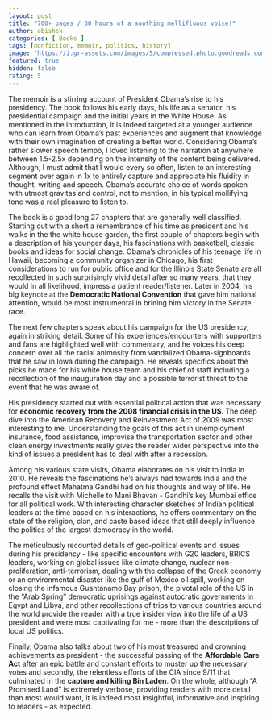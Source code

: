 ```yaml
---
layout: post
title: "700+ pages / 30 hours of a soothing mellifluous voice!"
author: abishek
categories: [ Books ]
tags: [nonfiction, memoir, politics, history]
image: "https://i.gr-assets.com/images/S/compressed.photo.goodreads.com/books/1600357110l/55361205._SY475_.jpg"
featured: true
hidden: false
rating: 5
---
```


The memoir is a stirring account of President Obama’s rise to his presidency. The book follows his early days, his life as a senator, his presidential campaign and the initial years in the White House. As mentioned in the introduction, it is indeed targeted at a younger audience who can learn from Obama’s past experiences and augment that knowledge with their own imagination of creating a better world. Considering Obama’s rather slower speech tempo, I loved listening to the narration at anywhere between 1.5-2.5x depending on the intensity of the content being delivered. Although, I must admit that I would every so often, listen to an interesting segment over again in 1x to entirely capture and appreciate his fluidity in thought, writing and speech. Obama’s accurate choice of words spoken with utmost gravitas and control, not to mention, in his typical mollifying tone was a real pleasure to listen to.

The book is a good long 27 chapters that are generally well classified. Starting out with a short a remembrance of his time as president and his walks in the the white house garden, the first couple of chapters begin with a description of his younger days, his fascinations with basketball, classic books and ideas for social change. Obama’s chronicles of his teenage life in Hawaii, becoming a community organizer in Chicago, his first considerations to run for public office and for the Illinois State Senate are all recollected in such surprisingly vivid detail after so many years, that they would in all likelihood, impress a patient reader/listener. Later in 2004, his big keynote at the **Democratic National Convention** that gave him national attention, would be most instrumental in brining him victory in the Senate race.

The next few chapters speak about his campaign for the US presidency, again in striking detail. <span class="spoiler">Some of his experiences/encounters with supporters and fans are highlighted well with commentary, and he voices his deep concern over all the racial animosity from vandalized Obama-signboards that he saw in Iowa during the campaign.</span> He reveals specifics about the picks he made for his white house team and his chief of staff including a recollection of the inauguration day and a possible terrorist threat to the event that he was aware of.

His presidency started out with essential political action that was necessary for **economic recovery from the 2008 financial crisis in the US**. The deep dive into the American Recovery and Reinvestment Act of 2009 was most interesting to me. Understanding the goals of this act in unemployment insurance, food assistance, improvise the transportation sector and other clean energy investments really gives the reader wider perspective into the kind of issues a president has to deal with after a recession.

Among his various state visits, Obama elaborates on his visit to India in 2010. <span class="spoiler">He reveals the fascinations he’s always had towards India and the profound effect Mahatma Gandhi had on his thoughts and way of life. He recalls the visit with Michelle to Mani Bhavan - Gandhi’s key Mumbai office for all political work. With interesting character sketches of Indian political leaders at the time based on his interactions, he offers commentary on the state of the religion, clan, and caste based ideas that still deeply influence the politics of the largest democracy in the world.</span>

The meticulously recounted details of geo-political events and issues during his presidency - like specific encounters with G20 leaders, BRICS leaders, working on global issues like climate change, nuclear non-proliferation, anti-terrorism, <span class="spoiler">dealing with the collapse of the Greek economy or an environmental disaster like the gulf of Mexico oil spill, working on closing the infamous Guantanamo Bay prison, the pivotal role of the US in the “Arab Spring” democratic uprisings against autocratic governments in Egypt and Libya,</span> and other recollections of trips to various countries around the world provide the reader with a true insider view into the life of a US president and were most captivating for me - more than the descriptions of local US politics.

Finally, Obama also talks about two of his most treasured and crowning achievements as president - the successful passing of the **Affordable Care Act** after an epic battle and constant efforts to muster up the necessary votes and secondly, the relentless efforts of the CIA since 9/11 that culminated in the **capture and killing Bin Laden**. On the whole, although “A Promised Land” is extremely verbose, providing readers with more detail than most would want, it is indeed most insightful, informative and inspiring to readers - as expected.

